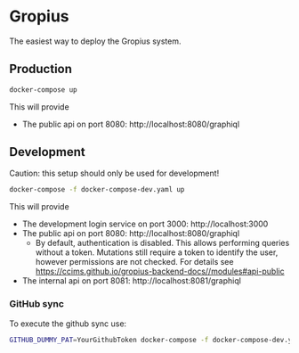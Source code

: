 # Gropius

The easiest way to deploy the Gropius system.

## Production

```sh
docker-compose up
```

This will provide
- The public api on port 8080: http://localhost:8080/graphiql

## Development

Caution: this setup should only be used for development!

```sh
docker-compose -f docker-compose-dev.yaml up
```

This will provide
- The development login service on port 3000: http://localhost:3000
- The public api on port 8080: http://localhost:8080/graphiql
  - By default, authentication is disabled. This allows performing queries without a token. Mutations still require a token to identify the user, however permissions are not checked. For details see https://ccims.github.io/gropius-backend-docs//modules#api-public
- The internal api on port 8081: http://localhost:8081/graphiql

### GitHub sync

To execute the github sync use:

```sh
GITHUB_DUMMY_PAT=YourGithubToken docker-compose -f docker-compose-dev.yaml up github
```
